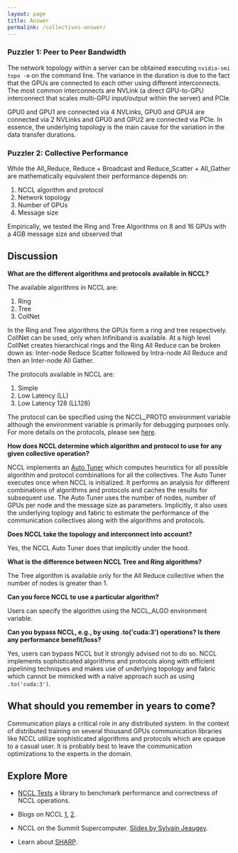 ```yaml
---
layout: page
title: Answer
permalink: /collectives-answer/
---
```


### Puzzler 1: Peer to Peer Bandwidth

The network topology within a server can be obtained executing `nvidia-smi topo -m` on the command
line. The variance in the duration is due to the fact that the GPUs are connected to each other
using different interconnects. The most common interconnects are NVLink (a direct GPU-to-GPU
interconnect that scales multi-GPU input/output within the server) and PCIe.

GPU0 and GPU1 are connected via 4 NVLinks, GPU0 and GPU4 are connected via 2 NVLinks and GPU0 and
GPU2 are connected via PCIe. In essence, the underlying topology is the main cause for the variation
in the data transfer durations.

### Puzzler 2: Collective Performance

While the All_Reduce, Reduce + Broadcast and Reduce_Scatter + All_Gather are mathematically equivalent
their performance depends on:

1. NCCL algorithm and protocol
1. Network topology
1. Number of GPUs
1. Message size

Empirically, we tested the Ring and Tree Algorithms on 8 and 16 GPUs with a 4GB message size and
observed that



## Discussion

__What are the different algorithms and protocols available in NCCL?__

The available algorithms in NCCL are:
1. Ring
1. Tree
1. CollNet

In the Ring and Tree algorithms the GPUs form a ring and tree respectively. CollNet can be used,
only when Infiniband is available. At a high level CollNet creates hierarchical rings and the Ring
All Reduce can be broken down as: Inter-node Reduce Scatter followed by Intra-node All Reduce and
then an Inter-node All Gather.

The protocols available in NCCL are:
1. Simple
1. Low Latency (LL)
1. Low Latency 128 (LL128)

The protocol can be specified using the NCCL_PROTO environment variable although the environment
variable is primarily for debugging purposes only. For more details on the protocols, please see
[here](https://github.com/NVIDIA/nccl/issues/281).

__How does NCCL determine which algorithm and protocol to use for any given collective operation?__

NCCL implements an [Auto Tuner](https://github.com/NVIDIA/nccl/blob/master/src/graph/tuning.cc)
which computes heuristics for all possible algorithm and protocol combinations for all the
collectives. The Auto Tuner executes once when NCCL is initialized. It performs an analysis for
different combinations of algorithms and protocols and caches the results for subsequent use. The
Auto Tuner uses the number of nodes, number of GPUs per node and the message size as parameters.
Implicitly, it also uses the underlying toplogy and fabric to estimate the performance of the
communication collectives along with the algorithms and protocols.

__Does NCCL take the topology and interconnect into account?__

Yes, the NCCL Auto Tuner does that implicitly under the hood.

__What is the difference between NCCL Tree and Ring algorithms?__

The Tree algorithm is available only for the All Reduce collective when the number of nodes is
greater than 1.

__Can you force NCCL to use a particular algorithm?__

Users can specify the algorithm using the NCCL_ALGO environment variable.

__Can you bypass NCCL, e.g., by using .to('cuda:3') operations? Is there any performance benefit/loss?__

Yes, users can bypass NCCL but it strongly advised not to do so. NCCL implements sophisticated
algorithms and protocols along with efficient pipelining techniques and makes use of underlying
topology and fabric which cannot be mimicked with a naive approach such as using `.to('cuda:3')`.

## What should you remember in years to come?

Communication plays a critical role in any distributed system. In the context of distributed
training on several thousand GPUs communication libraries like NCCL utilize sophisticated
algorithms and protocols which are opaque to a casual user. It is probably best to leave the
communication optimizations to the experts in the domain.

## Explore More

- [NCCL Tests](https://github.com/NVIDIA/nccl-tests) a library to benchmark performance and
  correctness of NCCL operations.

- Blogs on NCCL [1](https://developer.nvidia.com/blog/massively-scale-deep-learning-training-nccl-2-4/), [2](https://developer.nvidia.com/blog/doubling-all2all-performance-with-nvidia-collective-communication-library-2-12/).

- NCCL on the Summit Supercomputer. [Slides by Sylvain Jeaugey](https://www.olcf.ornl.gov/wp-content/uploads/2019/12/Summit-NCCL.pdf).

- Learn about [SHARP](https://docs.nvidia.com/networking/display/sharpv214/Introduction).
